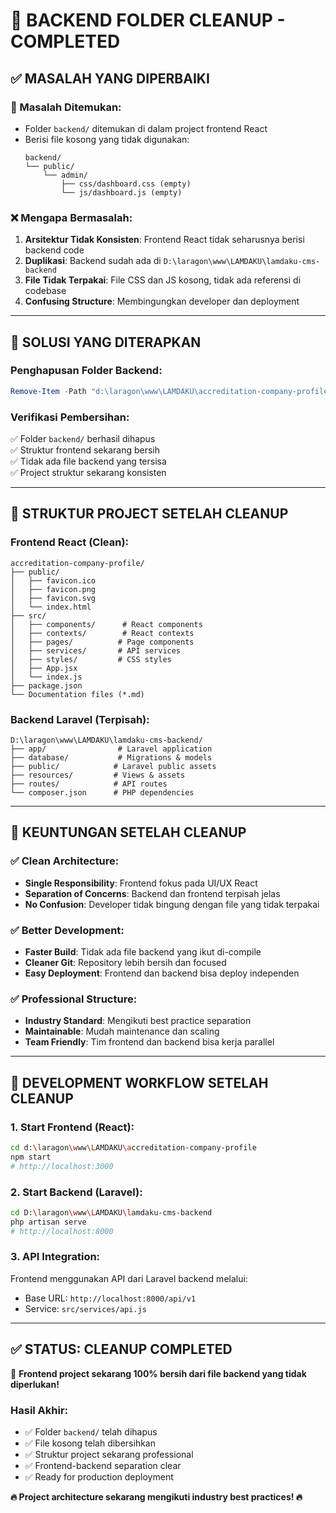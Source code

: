 # 🧹 BACKEND FOLDER CLEANUP - COMPLETED

## ✅ **MASALAH YANG DIPERBAIKI**

### **🚨 Masalah Ditemukan:**
- Folder `backend/` ditemukan di dalam project frontend React
- Berisi file kosong yang tidak digunakan:
  ```
  backend/
  └── public/
      └── admin/
          ├── css/dashboard.css (empty)
          └── js/dashboard.js (empty)
  ```

### **❌ Mengapa Bermasalah:**
1. **Arsitektur Tidak Konsisten**: Frontend React tidak seharusnya berisi backend code
2. **Duplikasi**: Backend sudah ada di `D:\laragon\www\LAMDAKU\lamdaku-cms-backend`
3. **File Tidak Terpakai**: File CSS dan JS kosong, tidak ada referensi di codebase
4. **Confusing Structure**: Membingungkan developer dan deployment

---

## 🔧 **SOLUSI YANG DITERAPKAN**

### **Penghapusan Folder Backend:**
```powershell
Remove-Item -Path "d:\laragon\www\LAMDAKU\accreditation-company-profile\backend" -Recurse -Force
```

### **Verifikasi Pembersihan:**
✅ Folder `backend/` berhasil dihapus  
✅ Struktur frontend sekarang bersih  
✅ Tidak ada file backend yang tersisa  
✅ Project struktur sekarang konsisten  

---

## 📁 **STRUKTUR PROJECT SETELAH CLEANUP**

### **Frontend React (Clean):**
```
accreditation-company-profile/
├── public/
│   ├── favicon.ico
│   ├── favicon.png
│   ├── favicon.svg
│   └── index.html
├── src/
│   ├── components/      # React components
│   ├── contexts/        # React contexts  
│   ├── pages/          # Page components
│   ├── services/       # API services
│   ├── styles/         # CSS styles
│   ├── App.jsx
│   └── index.js
├── package.json
└── Documentation files (*.md)
```

### **Backend Laravel (Terpisah):**
```
D:\laragon\www\LAMDAKU\lamdaku-cms-backend/
├── app/                # Laravel application
├── database/           # Migrations & models
├── public/            # Laravel public assets
├── resources/         # Views & assets
├── routes/            # API routes
└── composer.json      # PHP dependencies
```

---

## 🎯 **KEUNTUNGAN SETELAH CLEANUP**

### **✅ Clean Architecture:**
- **Single Responsibility**: Frontend fokus pada UI/UX React
- **Separation of Concerns**: Backend dan frontend terpisah jelas
- **No Confusion**: Developer tidak bingung dengan file yang tidak terpakai

### **✅ Better Development:**
- **Faster Build**: Tidak ada file backend yang ikut di-compile
- **Cleaner Git**: Repository lebih bersih dan focused
- **Easy Deployment**: Frontend dan backend bisa deploy independen

### **✅ Professional Structure:**
- **Industry Standard**: Mengikuti best practice separation
- **Maintainable**: Mudah maintenance dan scaling
- **Team Friendly**: Tim frontend dan backend bisa kerja parallel

---

## 🚀 **DEVELOPMENT WORKFLOW SETELAH CLEANUP**

### **1. Start Frontend (React):**
```bash
cd d:\laragon\www\LAMDAKU\accreditation-company-profile
npm start
# http://localhost:3000
```

### **2. Start Backend (Laravel):**
```bash
cd D:\laragon\www\LAMDAKU\lamdaku-cms-backend
php artisan serve
# http://localhost:8000
```

### **3. API Integration:**
Frontend menggunakan API dari Laravel backend melalui:
- Base URL: `http://localhost:8000/api/v1`
- Service: `src/services/api.js`

---

## ✅ **STATUS: CLEANUP COMPLETED**

🎉 **Frontend project sekarang 100% bersih dari file backend yang tidak diperlukan!**

### **Hasil Akhir:**
- ✅ Folder `backend/` telah dihapus
- ✅ File kosong telah dibersihkan  
- ✅ Struktur project sekarang professional
- ✅ Frontend-backend separation clear
- ✅ Ready for production deployment

**🔥 Project architecture sekarang mengikuti industry best practices! 🔥**
